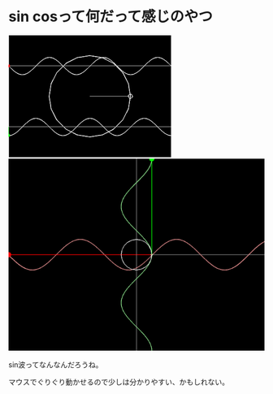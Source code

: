 sin cosって何だって感じのやつ
=============================

![動作画面的なやつ その1](v1.gif)
![動作画面的なやつ その2](v2.gif)

sin波ってなんなんだろうね。

マウスでぐりぐり動かせるので少しは分かりやすい、かもしれない。
